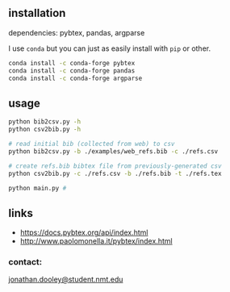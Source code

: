 ## installation

dependencies: pybtex, pandas, argparse

I use `conda` but you can just as easily install with `pip` or other.

```bash
conda install -c conda-forge pybtex
conda install -c conda-forge pandas
conda install -c conda-forge argparse
```

## usage

```bash
python bib2csv.py -h
python csv2bib.py -h
```

```bash
# read initial bib (collected from web) to csv
python bib2csv.py -b ./examples/web_refs.bib -c ./refs.csv

# create refs.bib bibtex file from previously-generated csv
python csv2bib.py -c ./refs.csv -b ./refs.bib -t ./refs.tex
```

```bash
python main.py #
```

## links

- https://docs.pybtex.org/api/index.html
- http://www.paolomonella.it/pybtex/index.html

### contact:

jonathan.dooley@student.nmt.edu